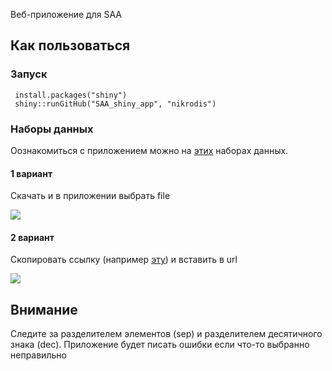 Веб-приложение для SAA  
 
 ## Как пользоваться
 
 ### Запуск
 
     install.packages("shiny")
     shiny::runGitHub("SAA_shiny_app", "nikrodis")
     
 ### Наборы данных
     
 Оознакомиться c приложением можно на [этих](https://github.com/nikrodis/SAA_shiny_app/tree/master/DataSets) наборах данных.
 
 #### 1 вариант
 
 Скачать и в приложении выбрать file
 
 ![](https://puu.sh/FV9JP/0512923c87.jpg)
 
 #### 2 вариант
 
 Скопировать ссылку (например [эту](https://raw.githubusercontent.com/vincentarelbundock/Rdatasets/master/csv/HistData/Galton.csv)) и вставить в url
 
 ![](https://puu.sh/FV9B8/cdde2c90b8.jpg)
 
 ## Внимание
 
 Следите за разделителем элементов (sep) и разделителем десятичного знака (dec). Приложение будет писать ошибки если что-то выбранно неправильно
